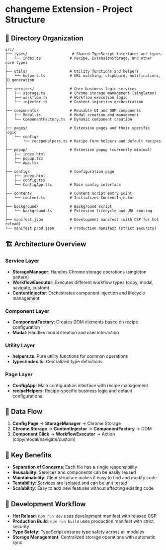 # changeme Extension - Project Structure

## 📁 Directory Organization

```
src/
├── types/                    # Shared TypeScript interfaces and types
│   └── index.ts             # Recipe, ExtensionStorage, and other core types
│
├── utils/                   # Utility functions and helpers
│   └── helpers.ts           # URL matching, clipboard, notifications, ID generation
│
├── services/                # Core business logic services
│   ├── storage.ts           # Chrome storage management (singleton)
│   ├── workflow.ts          # Workflow execution logic
│   └── injector.ts          # Content injection orchestration
│
├── components/              # Reusable UI and DOM components
│   ├── Modal.ts             # Modal creation and management
│   └── ComponentFactory.ts  # Dynamic component creation
│
├── pages/                   # Extension pages and their specific logic
│   └── config/
│       └── recipeHelpers.ts # Recipe form helpers and default recipes
│
├── popup/                   # Extension popup (currently minimal)
│   ├── index.html
│   ├── popup.tsx
│   └── App.tsx
│
├── config/                  # Configuration page
│   ├── index.html
│   ├── config.tsx
│   └── ConfigApp.tsx        # Main config interface
│
├── content/                 # Content script entry point
│   └── content.ts           # Initializes ContentInjector
│
├── background/              # Background script
│   └── background.ts        # Extension lifecycle and URL routing
│
├── manifest.json            # Development manifest (with CSP for hot reload)
└── manifest.prod.json       # Production manifest (strict security)
```

## 🏗️ Architecture Overview

### **Service Layer**

- **StorageManager**: Handles Chrome storage operations (singleton pattern)
- **WorkflowExecutor**: Executes different workflow types (copy, modal, navigate, custom)
- **ContentInjector**: Orchestrates component injection and lifecycle management

### **Component Layer**

- **ComponentFactory**: Creates DOM elements based on recipe configuration
- **Modal**: Handles modal creation and user interaction

### **Utility Layer**

- **helpers.ts**: Pure utility functions for common operations
- **types/index.ts**: Centralized type definitions

### **Page Layer**

- **ConfigApp**: Main configuration interface with recipe management
- **recipeHelpers**: Recipe-specific business logic and default configurations

## 🔄 Data Flow

1. **Config Page** → **StorageManager** → Chrome Storage
2. **Chrome Storage** → **ContentInjector** → **ComponentFactory** → DOM
3. **Component Click** → **WorkflowExecutor** → Action (copy/modal/navigate/custom)

## 🎯 Key Benefits

- **Separation of Concerns**: Each file has a single responsibility
- **Reusability**: Services and components can be easily reused
- **Maintainability**: Clear structure makes it easy to find and modify code
- **Testability**: Services are isolated and can be unit tested
- **Scalability**: Easy to add new features without affecting existing code

## 🔧 Development Workflow

- **Hot Reload**: `npm run dev` uses development manifest with relaxed CSP
- **Production Build**: `npm run build` uses production manifest with strict security
- **Type Safety**: TypeScript ensures type safety across all modules
- **Storage Management**: Centralized storage operations with automatic sync

